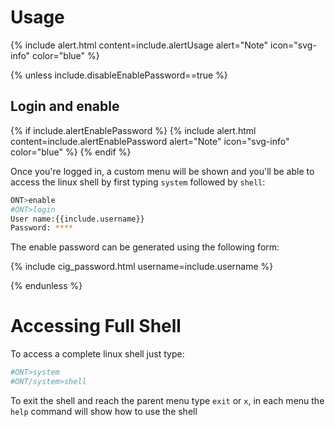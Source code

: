 # Usage

{% include alert.html content=include.alertUsage alert="Note" icon="svg-info" color="blue" %}


{% unless include.disableEnablePassword==true %}
## Login and enable

{% if include.alertEnablePassword  %}
{% include alert.html content=include.alertEnablePassword alert="Note" icon="svg-info" color="blue" %}
{% endif %}

Once you're logged in, a custom menu will be shown and you'll be able to access the linux shell by first typing `system` followed by `shell`:

```sh
ONT>enable
#ONT>login
User name:{{include.username}}
Password: ****
```

The enable password can be generated using the following form:

{% include cig_password.html username=include.username %}

{% endunless  %}

# Accessing Full Shell

To access a complete linux shell just type:
```sh
#ONT>system
#ONT/system>shell
```

To exit the shell and reach the parent menu type `exit` or `x`, in each menu the `help` command will show how to use the shell
